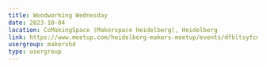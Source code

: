 ```yaml
---
title: Woodworking Wednesday
date: 2023-10-04
location: CoMakingSpace (Makerspace Heidelberg), Heidelberg
link: https://www.meetup.com/heidelberg-makers-meetup/events/dfbltsyfcnbgb/
usergroup: makershd
type: usergroup
---
```

